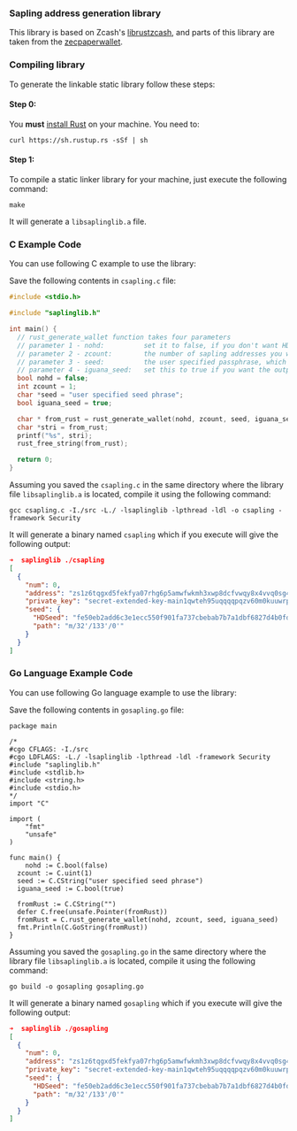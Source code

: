 
### Sapling address generation library

This library is based on Zcash's [librustzcash](https://github.com/zcash/librustzcash), and parts of this library are taken from the [zecpaperwallet](https://github.com/adityapk00/zecpaperwallet).

### Compiling library

To generate the linkable static library follow these steps:

#### Step 0:

You **must** [install Rust](https://www.rust-lang.org/tools/install) on your machine. You need to:

```shell
curl https://sh.rustup.rs -sSf | sh
```

#### Step 1:

To compile a static linker library for your machine, just execute the following command:

```shell
make
```

It will generate a `libsaplinglib.a` file.


### C Example Code

You can use following C example to use the library:

Save the following contents in `csapling.c` file:

```C
#include <stdio.h>

#include "saplinglib.h"

int main() {
  // rust_generate_wallet function takes four parameters
  // parameter 1 - nohd:          set it to false, if you don't want HD wallet
  // parameter 2 - zcount:        the number of sapling addresses you want to generate
  // parameter 3 - seed:          the user specified passphrase, which gives the same address everytime if given the same passphrase
  // parameter 4 - iguana_seed:   set this to true if you want the output to always give a deterministic address based on user specified seed phrase
  bool nohd = false;
  int zcount = 1;
  char *seed = "user specified seed phrase";
  bool iguana_seed = true;

  char * from_rust = rust_generate_wallet(nohd, zcount, seed, iguana_seed);
  char *stri = from_rust;
  printf("%s", stri);
  rust_free_string(from_rust);

  return 0;
}
```

Assuming you saved the `csapling.c` in the same directory where the library file `libsaplinglib.a` is located, compile it using the following command:

```shell
gcc csapling.c -I./src -L./ -lsaplinglib -lpthread -ldl -o csapling -framework Security
```

It will generate a binary named `csapling` which if you execute will give the following output:

```json
➜  saplinglib ./csapling
[
  {
    "num": 0,
    "address": "zs1z6tqgxd5fekfya07rhg6p5amwfwkmh3xwp8dcfvwqy8x4vvq0sg473d0lmgz4qevm2l4zzkhfrv",
    "private_key": "secret-extended-key-main1qwteh95uqqqqpqzv60m0kuuwrp2l0me3784kzctd6c3cfnsaflc4nw87p3huh8rp5cxy3kvuv453vsswsgfcf6kpj36az8t5qtt2u0lm2rf2auusny7qzvnxc9hn46erwzrkz9xhnk222qs7grye4qc4ulgh079xcvmmlcczpe9h4rg0385u4jfx2kutfxpx8jvjqlyf8u866c2n0j9sfc956nlwl07qy3a50vd2h6tdg2fsu5gksh25m46r7akwdxfcvc7f28mvx7s8ch3cp",
    "seed": {
      "HDSeed": "fe50eb2add6c3e1ecc550f901fa737cbebab7b7a1dbf6827d4b0fd3521d2f93e",
      "path": "m/32'/133'/0'"
    }
  }
]
```


### Go Language Example Code

You can use following Go language example to use the library:

Save the following contents in `gosapling.go` file:


```golang
package main

/*
#cgo CFLAGS: -I./src
#cgo LDFLAGS: -L./ -lsaplinglib -lpthread -ldl -framework Security
#include "saplinglib.h"
#include <stdlib.h>
#include <string.h>
#include <stdio.h>
*/
import "C"

import (
	"fmt"
	"unsafe"
)

func main() {
	nohd := C.bool(false)
  zcount := C.uint(1)
  seed := C.CString("user specified seed phrase")
  iguana_seed := C.bool(true)

  fromRust := C.CString("")
  defer C.free(unsafe.Pointer(fromRust))
  fromRust = C.rust_generate_wallet(nohd, zcount, seed, iguana_seed)
  fmt.Println(C.GoString(fromRust))
}
```

Assuming you saved the `gosapling.go` in the same directory where the library file `libsaplinglib.a` is located, compile it using the following command:

```shell
go build -o gosapling gosapling.go
```

It will generate a binary named `gosapling` which if you execute will give the following output:


```json
➜  saplinglib ./gosapling
[
  {
    "num": 0,
    "address": "zs1z6tqgxd5fekfya07rhg6p5amwfwkmh3xwp8dcfvwqy8x4vvq0sg473d0lmgz4qevm2l4zzkhfrv",
    "private_key": "secret-extended-key-main1qwteh95uqqqqpqzv60m0kuuwrp2l0me3784kzctd6c3cfnsaflc4nw87p3huh8rp5cxy3kvuv453vsswsgfcf6kpj36az8t5qtt2u0lm2rf2auusny7qzvnxc9hn46erwzrkz9xhnk222qs7grye4qc4ulgh079xcvmmlcczpe9h4rg0385u4jfx2kutfxpx8jvjqlyf8u866c2n0j9sfc956nlwl07qy3a50vd2h6tdg2fsu5gksh25m46r7akwdxfcvc7f28mvx7s8ch3cp",
    "seed": {
      "HDSeed": "fe50eb2add6c3e1ecc550f901fa737cbebab7b7a1dbf6827d4b0fd3521d2f93e",
      "path": "m/32'/133'/0'"
    }
  }
]
```